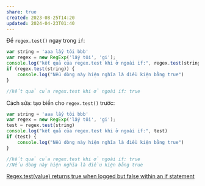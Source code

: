 ```yaml
---
share: true
created: 2023-08-25T14:20
updated: 2024-04-23T01:40
---
```



Để `regex.test()` ngay trong `if`:
```js
var string = 'aaa lấy tôi bbb'
var regex = new RegExp('lấy tôi', 'gi');
console.log("kết quả của regex.test khi ở ngoài if:", regex.test(string))
if (regex.test(string)) {
    console.log("Nếu dòng này hiện nghĩa là điều kiện bằng true")
}

//kết quả của regex.test khi ở ngoài if: true
```

Cách sửa: tạo biến cho `regex.test()` trước:
```js
var string = 'aaa lấy tôi bbb'
var regex = new RegExp('lấy tôi', 'gi');
test = regex.test(string)
console.log("kết quả của regex.test khi ở ngoài if:", test)
if (test) {
    console.log("Nếu dòng này hiện nghĩa là điều kiện bằng true")
}

//kết quả của regex.test khi ở ngoài if: true
//Nếu dòng này hiện nghĩa là điều kiện bằng true
```

[Regex.test(value) returns true when logged but false within an if statement](https://stackoverflow.com/a/59694184/3416774)


